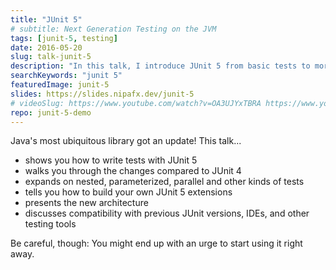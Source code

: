 ```yaml
---
title: "JUnit 5"
# subtitle: Next Generation Testing on the JVM
tags: [junit-5, testing]
date: 2016-05-20
slug: talk-junit-5
description: "In this talk, I introduce JUnit 5 from basic tests to more advanced features like nesting, parameterization, parallelization, and extensions. We also discuss its architecture and compatibility with JUnit 4."
searchKeywords: "junit 5"
featuredImage: junit-5
slides: https://slides.nipafx.dev/junit-5
# videoSlug: https://www.youtube.com/watch?v=OA3UJYxTBRA https://www.youtube.com/watch?v=VfC00bby8XQ
repo: junit-5-demo
---
```


Java's most ubiquitous library got an update! This talk...

* shows you how to write tests with JUnit 5
* walks you through the changes compared to JUnit 4
* expands on nested, parameterized, parallel and other kinds of tests
* tells you how to build your own JUnit 5 extensions
* presents the new architecture
* discusses compatibility with previous JUnit versions, IDEs, and other testing tools

Be careful, though:
You might end up with an urge to start using it right away.

<!--
## Pitch

Since fall of 2015 a small, dedicated team has been working on the next version of Java's most ubiquitous project.
A general availability release was made on September 10th, 2017.
This is the next generation of testing in Java (and maybe even the JVM as a whole).

This talk is based on an [ongoing series of articles I am publishing on my blog](http://blog.codefx.org/tag/junit-5). I already held it at various conferences.
-->
